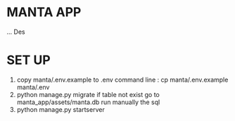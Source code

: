 # MANTA APP
... Des

# SET UP
1. copy manta/.env.example to .env command line : cp manta/.env.example manta/.env
2. python manage.py migrate 
if table not exist go to manta_app/assets/manta.db run manually the sql
3. python manage.py startserver